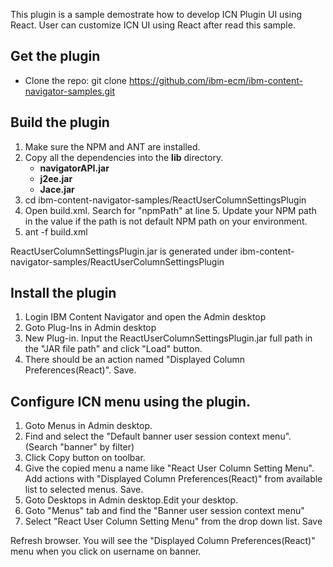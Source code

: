 This plugin is a sample demostrate how to develop ICN Plugin UI using React.
User can customize ICN UI using React after read this sample.



## Get the plugin
* Clone the repo: git clone https://github.com/ibm-ecm/ibm-content-navigator-samples.git


## Build the plugin

1. Make sure the NPM and ANT are installed.
2. Copy all the dependencies into the **lib** directory.
    * **navigatorAPI.jar**
    * **j2ee.jar**
	* **Jace.jar**
3. cd ibm-content-navigator-samples/ReactUserColumnSettingsPlugin
4. Open build.xml. Search for "npmPath" at line 5. Update your NPM path in the value if the path is not default NPM path on your environment.
5. ant -f build.xml 

ReactUserColumnSettingsPlugin.jar is generated under ibm-content-navigator-samples/ReactUserColumnSettingsPlugin

## Install the plugin
1. Login IBM Content Navigator and open the Admin desktop
2. Goto Plug-Ins in Admin desktop
3. New Plug-in. Input the ReactUserColumnSettingsPlugin.jar full path in the "JAR file path" and click "Load" button.
4. There should be an action named "Displayed Column Preferences(React)".  Save.


## Configure ICN menu using the plugin.
1. Goto Menus in Admin desktop.
2. Find and select the "Default banner user session context menu". (Search "banner" by filter)
3. Click Copy button on toolbar.
4. Give the copied menu a name like "React User Column Setting Menu".  Add actions with "Displayed Column Preferences(React)" from available list to selected menus. Save.
5. Goto Desktops in Admin desktop.Edit your desktop.
6. Goto "Menus" tab and find the "Banner user session context menu"
7. Select "React User Column Setting Menu" from the drop down list.  Save

Refresh browser. You will see the "Displayed Column Preferences(React)" menu when you click on username on banner.
